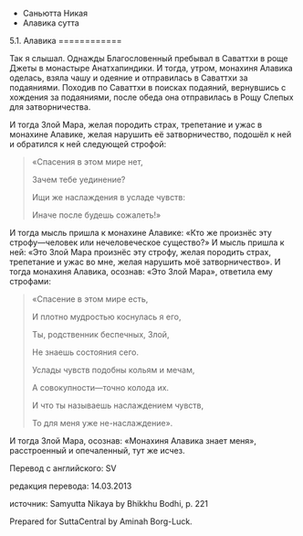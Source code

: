 









* Саньютта Никая
* Алавика сутта


5\.1\. Алавика
\=\=\=\=\=\=\=\=\=\=\=\=



Так я слышал\. Однажды Благословенный пребывал в Саваттхи в роще Джеты в монастыре Анатхапиндики\. И тогда, утром, монахиня Алавика оделась, взяла чашу и одеяние и отправилась в Саваттхи за подаяниями\. Походив по Саваттхи в поисках подаяний, вернувшись с хождения за подаяниями, после обеда она отправилась в Рощу Слепых для затворничества\.


И тогда Злой Мара, желая породить страх, трепетание и ужас в монахине Алавике, желая нарушить её затворничество, подошёл к ней и обратился к ней следующей строфой:



> «Спасения в этом мире нет,  
> 
> Зачем тебе уединение?  
> 
> Ищи же наслаждения в усладе чувств:  
> 
> Иначе после будешь сожалеть\!»


И тогда мысль пришла к монахине Алавике: «Кто же произнёс эту строфу—человек или нечеловеческое существо?» И мысль пришла к ней: «Это Злой Мара произнёс эту строфу, желая породить страх, трепетание и ужас во мне, желая нарушить моё затворничество»\. И тогда монахиня Алавика, осознав: «Это Злой Мара», ответила ему строфами:



> «Спасение в этом мире есть,  
> 
> И плотно мудростью коснулась я его,  
> 
> Ты, родственник беспечных, Злой,  
> 
> Не знаешь состояния сего\.  
> 
>   
> 
> Услады чувств подобны кольям и мечам,  
> 
> А совокупности—точно колода их\.  
> 
> И что ты называешь наслаждением чувств,  
> 
> То для меня уже не\-наслаждение»\.


И тогда Злой Мара, осознав: «Монахиня Алавика знает меня», расстроенный и опечаленный, тут же исчез\.



Перевод с английского: SV


редакция перевода: 14\.03\.2013


источник: Samyutta Nikaya by Bhikkhu Bodhi, p\. 221


Prepared for SuttaCentral by Aminah Borg\-Luck\.






